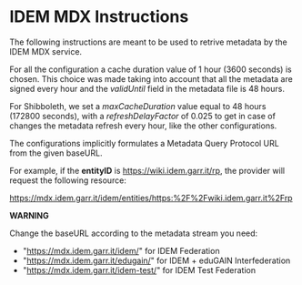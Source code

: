 # IDEM MDX Instructions

The following instructions are meant to be used to retrive metadata by
the IDEM MDX service.

For all the configuration a cache duration value of 1 hour (3600
seconds) is chosen. This choice was made taking into account that all
the metadata are signed every hour and the *validUntil* field in the
metadata file is 48 hours.

For Shibboleth, we set a *maxCacheDuration* value equal to 48 hours
(172800 seconds), with a *refreshDelayFactor* of 0.025 to get in case of
changes the metadata refresh every hour, like the other configurations.

The configurations implicitly formulates a Metadata Query Protocol URL
from the given baseURL.

For example, if the **entityID** is <https://wiki.idem.garr.it/rp>, the
provider will request the following resource:

<https://mdx.idem.garr.it/idem/entities/https:%2F%2Fwiki.idem.garr.it%2Frp>

**WARNING**

Change the baseURL according to the metadata stream you need:

- "<https://mdx.idem.garr.it/idem/>" for IDEM Federation
- "<https://mdx.idem.garr.it/edugain/>" for IDEM + eduGAIN Interfederation
- "<https://mdx.idem.garr.it/idem-test/>" for IDEM Test Federation
